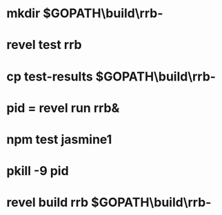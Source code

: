 # mkdir $GOPATH\build\rrb-<buildno>
# revel test rrb
# cp test-results $GOPATH\build\rrb-<buildno>
# pid = revel run rrb&
# npm test jasmine1
# pkill -9 pid 
# revel build rrb $GOPATH\build\rrb-<buildno>
